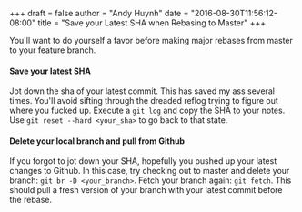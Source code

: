 +++
draft = false
author = "Andy Huynh"
date = "2016-08-30T11:56:12-08:00"
title = "Save your Latest SHA when Rebasing to Master"
+++

You'll want to do yourself a favor before making major rebases from master to your feature branch.

#### Save your latest SHA

Jot down the sha of your latest commit. This has saved my ass several times. You'll avoid sifting through the dreaded reflog trying to figure out where you fucked up. Execute a `git log` and copy the SHA to your notes. Use `git reset --hard <your_sha>` to go back to that state.

#### Delete your local branch and pull from Github

If you forgot to jot down your SHA, hopefully you pushed up your latest changes to Github. In this case, try checking out to master and delete your branch: `git br -D <your_branch>`. Fetch your branch again: `git fetch`. This should pull a fresh version of your branch with your latest commit before the rebase.
